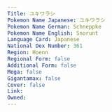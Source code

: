 ```yaml
---
﻿Title: ユキワラシ
Pokemon Name Japanese: ユキワラシ
Pokemon Name German: Schneppke
Pokemon Name English: Snorunt
Language Card: Japanese
National Dex Number: 361
Region: Hoenn
Regional Form: false
Additional Form: false
Mega: false
Gigantamax: false
Cover: false
Link: 
Owned: 
---
```

